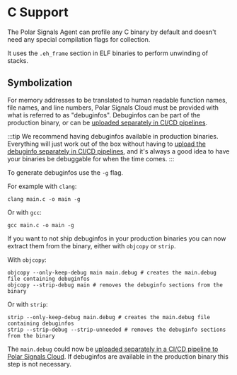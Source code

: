 # C Support

The Polar Signals Agent can profile any C binary by default and doesn't need any special compilation flags for collection.

It uses the `.eh_frame` section in ELF binaries to perform unwinding of stacks.

## Symbolization

For memory addresses to be translated to human readable function names, file names, and line numbers, Polar Signals Cloud must be provided with what is referred to as "debuginfos". Debuginfos can be part of the production binary, or can be [uploaded separately in CI/CD pipelines](uploading-debuginfos).

:::tip
We recommend having debuginfos available in production binaries. Everything will just work out of the box without having to [upload the debuginfo separately in CI/CD pipelines](uploading-debuginfos), and it's always a good idea to have your binaries be debuggable for when the time comes.
:::

To generate debuginfos use the `-g` flag.

For example with `clang`:

```
clang main.c -o main -g
```

Or with `gcc`:

```
gcc main.c -o main -g
```

If you want to not ship debuginfos in your production binaries you can now extract them from the binary, either with `objcopy` or `strip`.

With `objcopy`:

```
objcopy --only-keep-debug main main.debug # creates the main.debug file containing debuginfos
objcopy --strip-debug main # removes the debuginfo sections from the binary
```

Or with `strip`:

```
strip --only-keep-debug main.debug # creates the main.debug file containing debuginfos
strip --strip-debug --strip-unneeded # removes the debuginfo sections from the binary
```

The `main.debug` could now be [uploaded separately in a CI/CD pipeline to Polar Signals Cloud](uploading-debuginfos). If debuginfos are available in the production binary this step is not necessary.
